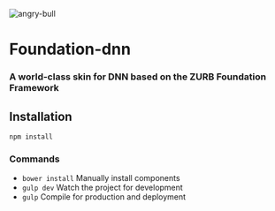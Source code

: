 ![angry-bull](http://foundation.agencyrevolution.com/Portals/design/Skins/Foundation/image/hero-image.svg)

# Foundation-dnn

### A world-class skin for DNN based on the ZURB Foundation Framework

## Installation

```
npm install
```

### Commands

* `bower install` Manually install components
* `gulp dev` Watch the project for development
* `gulp` Compile for production and deployment
